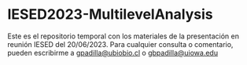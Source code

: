 # IESED2023-MultilevelAnalysis
Este es el repositorio temporal con los materiales de la presentación en reunión IESED del 20/06/2023. Para cualquier consulta o comentario, pueden escribirme a gpadilla@ubiobio.cl o gbpadilla@uiowa.edu
